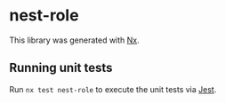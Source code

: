 # nest-role

This library was generated with [Nx](https://nx.dev).

## Running unit tests

Run `nx test nest-role` to execute the unit tests via [Jest](https://jestjs.io).
